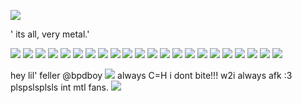 ![](https://files.catbox.moe/iz3k16.png)
    
' its all, very metal.'
 
![](https://adriansblinkiecollection.neocities.org/stamps/i21.png) ![](https://adriansblinkiecollection.neocities.org/stamps/a57.png) ![](https://adriansblinkiecollection.neocities.org/stamps/b18.png) ![](https://adriansblinkiecollection.neocities.org/stamps/b49.jpg) ![](https://adriansblinkiecollection.neocities.org/stamps/j9.png) ![](![image](https://github.com/user-attachments/assets/70bbb97c-0e50-402a-af93-5696c492cf8c)
) ![](https://adriansblinkiecollection.neocities.org/stamps/e96.gif) ![](https://adriansblinkiecollection.neocities.org/stamps/k6.gif) ![](https://adriansblinkiecollection.neocities.org/stamps/b53.gif) ![](https://adriansblinkiecollection.neocities.org/stamps/e23.png) ![](https://adriansblinkiecollection.neocities.org/stamps/g9.jpg) ![](https://adriansblinkiecollection.neocities.org/stamps/d37.gif) ![](https://adriansblinkiecollection.neocities.org/stamps/e89.jpg) ![](https://adriansblinkiecollection.neocities.org/stamps/k16.png) ![](https://adriansblinkiecollection.neocities.org/stamps/c10.gif) ![](https://adriansblinkiecollection.neocities.org/stamps/d23.png) ![](https://adriansblinkiecollection.neocities.org/stamps/d40.jpg) ![](https://adriansblinkiecollection.neocities.org/stamps/d75.gif) ![](https://adriansblinkiecollection.neocities.org/stamps/a59.png)
![](https://ugleeblinkie.carrd.co/assets/images/image62.gif?v01485035087951) ![](https://supplies.ju.mp/assets/images/gallery02/c8de1bda.png?v=6a50b904) ![](https://64.media.tumblr.com/47697d202b0041ffacde260f48f4c89d/e2ec9c4bbbed7a5f-83/s250x400/732b9a90e2b2f88e881fcebfaf561ad286e8a9a1.gifv)

hey lil' feller @bpdboy ![](https://pixels.crd.co/assets/images/gallery107/12fbac88.gif?v=99d3974e) 
always C=H i dont bite!!! w2i always afk :3 plspslsplsls int mtl fans.
![](https://pixels.crd.co/assets/images/gallery116/c22bad60.gif?v=99d3974e)
